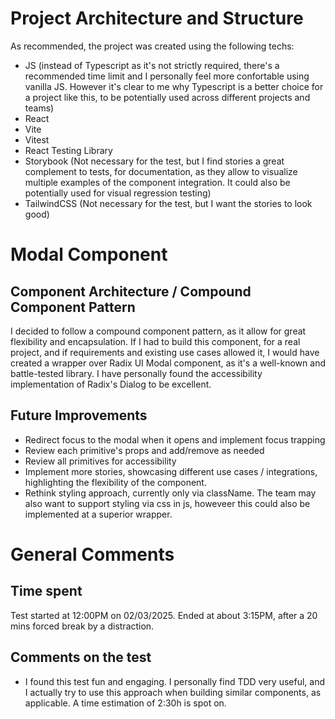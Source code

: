# Project Architecture and Structure

As recommended, the project was created using the following techs:

- JS (instead of Typescript as it's not strictly required, there's a recommended time limit and I personally feel more confortable using vanilla JS. However it's clear to me why Typescript is a better choice for a project like this, to be potentially used across different projects and teams)
- React
- Vite
- Vitest
- React Testing Library
- Storybook (Not necessary for the test, but I find stories a great complement to tests, for documentation, as they allow to visualize multiple examples of the component integration. It could also be potentially used for visual regression testing)
- TailwindCSS (Not necessary for the test, but I want the stories to look good)

# Modal Component

## Component Architecture / Compound Component Pattern
I decided to follow a compound component pattern, as it allow for great flexibility and encapsulation. If I had to build this component, for a real project, and if requirements and existing use cases allowed it, I would have created a wrapper over Radix UI Modal component, as it's a well-known and battle-tested library. I have personally found the accessibility implementation of Radix's Dialog to be excellent.

## Future Improvements
- Redirect focus to the modal when it opens and implement focus trapping
- Review each primitive's props and add/remove as needed
- Review all primitives for accessibility
- Implement more stories, showcasing different use cases / integrations, highlighting the flexibility of the component. 
- Rethink styling approach, currently only via className. The team may also want to support styling via css in js, howeveer this could also be implemented at a superior wrapper.

# General Comments

## Time spent

Test started at 12:00PM on 02/03/2025. Ended at about 3:15PM, after a 20 mins forced break by a distraction.

## Comments on the test

- I found this test fun and engaging. I personally find TDD very useful, and I actually try to use this approach when building similar components, as applicable. A time estimation of 2:30h is spot on.
